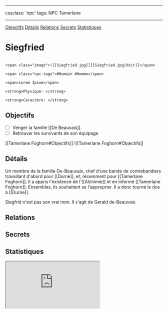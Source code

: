 
---

cssclass: 'npc'
tags: NPC Tamerlane

---
<span class="nav">[Objectifs](#Objectifs) [Détails](#Détails)  [Relations](#Relations) [Secrets](#Secrets) [Statistiques](#Statistiques)</span>

# Siegfried

```ad-desc

<span class="image">![[Siegfried.jpg]][[Siegfried.jpg|Voir]]</span>

<span class="npc-tags">#Humain #Homme</span>

<span>Lorem Ipsum</span>

<strong>Physique: </strong>

<strong>Caractère: </strong>
```

## Objectifs
- [ ] Venger la famille [[De Beauvais]].
- [ ] Retrouver les survivants de son équipage

<span class="tab">[[Tamerlane Foghorn#Objectifs]]</span>
<span class="embed-section tab">![[Tamerlane Foghorn#Objectifs]]</span>

## Détails
Un membre de la famille De-Beauvais, chef d'une bande de contrebandiers travaillant d'abord pour [[Durne]], et, récemment pour [[Tamerlane Foghorn]]. Il a appris l'existence de l'[[Alchimie]] et en informé [[Tamerlane Foghorn]]. Ensembles, ils souhaitent se l'approprier. Il a donc tourné le dos à [[Durne]].

Siegfrid n'est pas son vrai nom. Il s'agit de Gerald de-Beauvais.

## Relations

## Secrets

## Statistiques

<iframe class="embedded-statblock" src="https://pathfinderdashboard.com/Creatures/Veteran Guard Captain.html"></iframe>